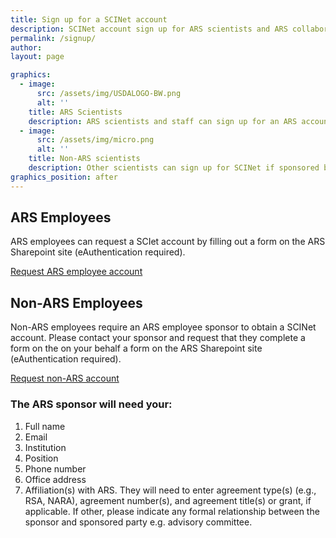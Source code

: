 ```yaml
---
title: Sign up for a SCINet account
description: SCINet account sign up for ARS scientists and ARS collaborators
permalink: /signup/
author:
layout: page

graphics:
  - image:
      src: /assets/img/USDALOGO-BW.png
      alt: ''
    title: ARS Scientists
    description: ARS scientists and staff can sign up for an ARS account directly
  - image:
      src: /assets/img/micro.png
      alt: ''
    title: Non-ARS scientists
    description: Other scientists can sign up for SCINet if sponsored by an ARS employee
graphics_position: after
---
```


## ARS Employees

ARS employees can request a SCIet account by filling out a form on the ARS Sharepoint site (eAuthentication required).

<a href="https://e.arsnet.usda.gov/sites/OCIO/scinet/accounts/SitePages/SCINetAccountRequest.aspx" class="usa-button">Request ARS employee account</a>

## Non-ARS Employees

Non-ARS employees require an ARS employee sponsor to obtain a SCINet account.  Please contact your sponsor and request that they complete a form on the on your behalf a form on the ARS Sharepoint site (eAuthentication required).

<a href="https://e.arsnet.usda.gov/sites/OCIO/scinet/accounts/SitePages/Non-ARS_SCINet_Account_Request.aspx" class="usa-button">Request non-ARS account</a>

###  The ARS sponsor will need your:

1. Full name
2. Email
3. Institution
4. Position
5. Phone number
6. Office address
7. Affiliation(s) with ARS. They will need to enter agreement type(s) (e.g., RSA, NARA), agreement number(s), and agreement title(s) or grant, if applicable.  If other, please indicate any formal relationship between the sponsor and sponsored party e.g. advisory committee.
